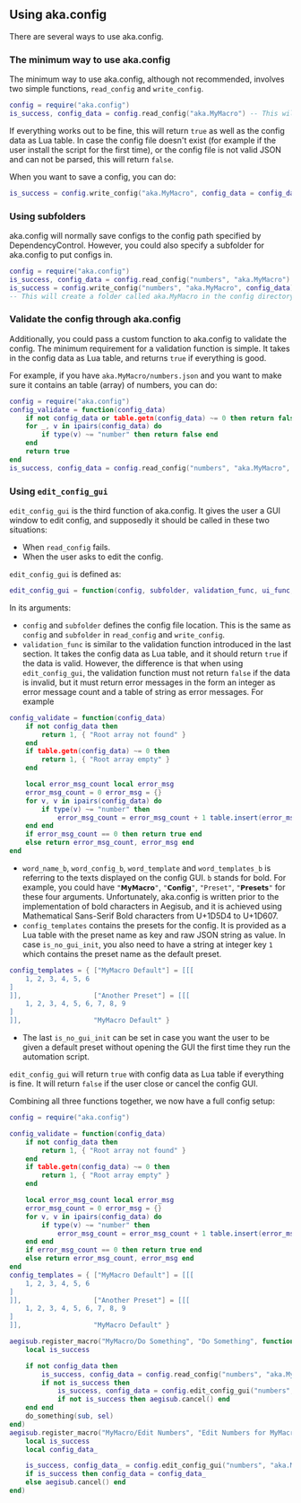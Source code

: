 ## Using aka.config

There are several ways to use aka.config.  

### The minimum way to use aka.config

The minimum way to use aka.config, although not recommended, involves two simple functions, `read_config` and `write_config`.  
```lua
config = require("aka.config")
is_success, config_data = config.read_config("aka.MyMacro") -- This will read aka.MyMacro.json in the config directory
```
If everything works out to be fine, this will return `true` as well as the config data as Lua table. In case the config file doesn't exist (for example if the user install the script for the first time), or the config file is not valid JSON and can not be parsed, this will return `false`.  

When you want to save a config, you can do:  
```lua
is_success = config.write_config("aka.MyMacro", config_data = config_data)
```

### Using subfolders

aka.config will normally save configs to the config path specified by DependencyControl. However, you could also specify a subfolder for aka.config to put configs in.  
```lua
config = require("aka.config")
is_success, config_data = config.read_config("numbers", "aka.MyMacro")
is_success = config.write_config("numbers", "aka.MyMacro", config_data)
-- This will create a folder called aka.MyMacro in the config directory and save the data to numbers.json in the aka.MyMacro folder.
```

### Validate the config through aka.config

Additionally, you could pass a custom function to aka.config to validate the config. The minimum requirement for a validation function is simple. It takes in the config data as Lua table, and returns `true` if everything is good.  

For example, if you have `aka.MyMacro/numbers.json` and you want to make sure it contains an table (array) of numbers, you can do:  
```lua
config = require("aka.config")
config_validate = function(config_data)
    if not config_data or table.getn(config_data) ~= 0 then return false end
    for _, v in ipairs(config_data) do
        if type(v) ~= "number" then return false end
    end
    return true
end
is_success, config_data = config.read_config("numbers", "aka.MyMacro", config_validate)
```

### Using `edit_config_gui`

`edit_config_gui` is the third function of aka.config. It gives the user a GUI window to edit config, and supposedly it should be called in these two situations:  
* When `read_config` fails.  
* When the user asks to edit the config.  

`edit_config_gui` is defined as:  
```lua
edit_config_gui = function(config, subfolder, validation_func, ui_func, validation_func_ui, word_name_b, word_config_b, word_template, word_templates_b, config_templates, is_no_gui_init)
```

In its arguments:
* `config` and `subfolder` defines the config file location. This is the same as `config` and `subfolder` in `read_config` and `write_config`.  
* `validation_func` is similar to the validation function introduced in the last section. It takes the config data as Lua table, and it should return `true` if the data is valid. However, the difference is that when using `edit_config_gui`, the validation function must not return `false` if the data is invalid, but it must return error messages in the form an integer as error message count and a table of string as error messages. For example  
```lua
config_validate = function(config_data)
    if not config_data then
        return 1, { "Root array not found" }
    end
    if table.getn(config_data) ~= 0 then
        return 1, { "Root array empty" }
    end

    local error_msg_count local error_msg
    error_msg_count = 0 error_msg = {}
    for v, v in ipairs(config_data) do
        if type(v) ~= "number" then
            error_msg_count = error_msg_count + 1 table.insert(error_msg, "\"" .. w .. "\" at position " .. tostring(k) .. " not a number")
    end end
    if error_msg_count == 0 then return true end
    else return error_msg_count, error_msg end
end
```
* `word_name_b`, `word_config_b`, `word_template` and `word_templates_b` is referring to the texts displayed on the config GUI. `b` stands for bold. For example, you could have `"𝗠𝘆𝗠𝗮𝗰𝗿𝗼"`, `"𝗖𝗼𝗻𝗳𝗶𝗴"`, `"Preset"`, `"𝗣𝗿𝗲𝘀𝗲𝘁𝘀"` for these four arguments. Unfortunately, aka.config is written prior to the implementation of bold characters in Aegisub, and it is achieved using Mathematical Sans-Serif Bold characters from U+1D5D4 to U+1D607.  
* `config_templates` contains the presets for the config. It is provided as a Lua table with the preset name as key and raw JSON string as value. In case `is_no_gui_init`, you also need to have a string at integer key `1` which contains the preset name as the default preset.  
```lua
config_templates = { ["MyMacro Default"] = [[[
    1, 2, 3, 4, 5, 6
]
]],                  ["Another Preset"] = [[[
    1, 2, 3, 4, 5, 6, 7, 8, 9
]
]],                  "MyMacro Default" }
```
* The last `is_no_gui_init` can be set in case you want the user to be given a default preset without opening the GUI the first time they run the automation script.  

`edit_config_gui` will return `true` with config data as Lua table if everything is fine. It will return `false` if the user close or cancel the config GUI.  

Combining all three functions together, we now have a full config setup:  
```lua
config = require("aka.config")

config_validate = function(config_data)
    if not config_data then
        return 1, { "Root array not found" }
    end
    if table.getn(config_data) ~= 0 then
        return 1, { "Root array empty" }
    end

    local error_msg_count local error_msg
    error_msg_count = 0 error_msg = {}
    for v, v in ipairs(config_data) do
        if type(v) ~= "number" then
            error_msg_count = error_msg_count + 1 table.insert(error_msg, "\"" .. w .. "\" at position " .. tostring(k) .. " not a number")
    end end
    if error_msg_count == 0 then return true end
    else return error_msg_count, error_msg end
end
config_templates = { ["MyMacro Default"] = [[[
    1, 2, 3, 4, 5, 6
]
]],                  ["Another Preset"] = [[[
    1, 2, 3, 4, 5, 6, 7, 8, 9
]
]],                  "MyMacro Default" }

aegisub.register_macro("MyMacro/Do Something", "Do Something", function(sub, sel)
    local is_success

    if not config_data then
        is_success, config_data = config.read_config("numbers", "aka.MyMacro", config_validate)
        if not is_success then
            is_success, config_data = config.edit_config_gui("numbers", "aka.MyMacro", config_validate, nil, nil, "𝗠𝘆𝗠𝗮𝗰𝗿𝗼", "𝗖𝗼𝗻𝗳𝗶𝗴", "Preset", "𝗣𝗿𝗲𝘀𝗲𝘁𝘀", config_templates, true)
            if not is_success then aegisub.cancel() end
    end end
    do_something(sub, sel)
end)
aegisub.register_macro("MyMacro/Edit Numbers", "Edit Numbers for MyMacro", function()
    local is_success
    local config_data_

    is_success, config_data_ = config.edit_config_gui("numbers", "aka.MyMacro", config_validate, nil, nil, "𝗠𝘆𝗠𝗮𝗰𝗿𝗼", "𝗖𝗼𝗻𝗳𝗶𝗴", "Preset", "𝗣𝗿𝗲𝘀𝗲𝘁𝘀", config_templates)
    if is_success then config_data = config_data_
    else aegisub.cancel() end
end)
```
